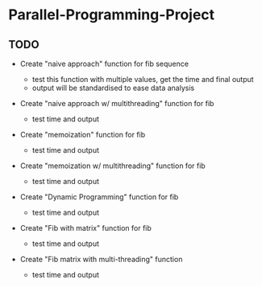 # Parallel-Programming-Project

## TODO
- Create "naive approach" function for fib sequence
  - test this function with multiple values, get the time and final output
  - output will be standardised to ease data analysis

- Create "naive approach w/ multithreading" function for fib
  - test time and output

- Create "memoization" function for fib
  - test time and output
  
- Create "memoization w/ multithreading" function for fib
  - test time and output

- Create "Dynamic Programming" function for fib
  - test time and output
  
- Create "Fib with matrix" function for fib
  - test time and output

- Create "Fib matrix with multi-threading" function
  - test time and output
